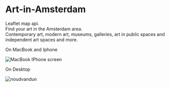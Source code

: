# Art-in-Amsterdam<br>
Leaflet map api.<br>
Find your art in the Amsterdam area.<br>
Contemporary art, modern art, museums, galleries, art in public spaces and independent art spaces and more.<br><p>

On MacBook and Iphone<p>
![MacBook   IPhone screen](https://user-images.githubusercontent.com/38325801/73931955-8e41c700-48d9-11ea-9511-47db1d71ae2c.jpg)<p>

On Desktop<p>
![noudvandun](https://user-images.githubusercontent.com/38325801/73944200-775b9e80-48f2-11ea-9e97-ca5e864ff340.jpg)


